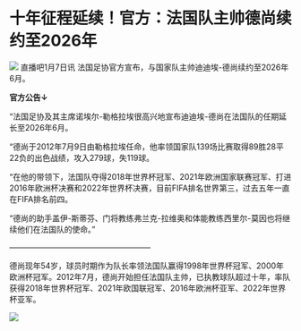 # 十年征程延续！官方：法国队主帅德尚续约至2026年

![](https://inews.gtimg.com/newsapp_bt/0/15598951046/1000)
直播吧1月7日讯 法国足协官方宣布，与国家队主帅迪迪埃-德尚续约至2026年6月。

**官方公告↓**

“法国足协及其主席诺埃尔-勒格拉埃很高兴地宣布迪迪埃-德尚在法国队的任期延长至2026年6月。

“德尚于2012年7月9日由勒格拉埃任命，他率领国家队139场比赛取得89胜28平22负的出色战绩，攻入279球，失119球。

“在他的带领下，法国队夺得2018年世界杯冠军、2021年欧洲国家联赛冠军、打进2016年欧洲杯决赛和2022年世界杯决赛，目前FIFA排名世界第三，过去五年一直在FIFA排名前四。

“德尚的助手盖伊-斯蒂芬、门将教练弗兰克-拉维奥和体能教练西里尔-莫因也将继续他们在法国队的使命。”

——————————————————

德尚现年54岁，球员时期作为队长率领法国队赢得1998年世界杯冠军、2000年欧洲杯冠军。2012年7月，德尚开始担任法国队主帅，已执教球队超过十年，率队获得2018年世界杯冠军、2021年欧国联冠军、2016年欧洲杯亚军、2022年世界杯亚军。

![](https://inews.gtimg.com/news_bt/OB1pSBfzaa0xYLdRS13COTNvYiXc2V5fYykTxCsvdH_ykAA/1000)


